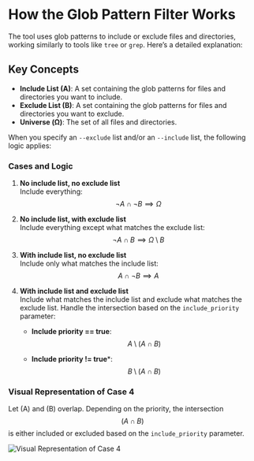 # How the Glob Pattern Filter Works

The tool uses glob patterns to include or exclude files and directories, working similarly to tools like `tree` or `grep`. Here’s a detailed explanation:

## Key Concepts

- **Include List (A)**: A set containing the glob patterns for files and directories you want to include.
- **Exclude List (B)**: A set containing the glob patterns for files and directories you want to exclude.
- **Universe (Ω)**: The set of all files and directories.

When you specify an `--exclude` list and/or an `--include` list, the following logic applies:

### Cases and Logic

1. **No include list, no exclude list**  
   Include everything:  
   $$
   \neg A \cap \neg B \implies \Omega
   $$

2. **No include list, with exclude list**  
   Include everything except what matches the exclude list:  
   $$
   \neg A \cap B \implies \Omega \setminus B
   $$

3. **With include list, no exclude list**  
   Include only what matches the include list:  
   $$
   A \cap \neg B \implies A
   $$

4. **With include list and exclude list**  
   Include what matches the include list and exclude what matches the exclude list. Handle the intersection based on the `include_priority` parameter:

   - **Include priority == true**:  
     $$
     A \setminus (A \cap B)
     $$

    - **Include priority != true***:  
     $$
     B \setminus (A \cap B)
     $$

### Visual Representation of Case 4

Let (A) and (B) overlap. Depending on the priority, the intersection $$( A \cap B )$$ is either included or excluded based on the `include_priority` parameter.

![Visual Representation of Case 4](../../assets/filter.png)
